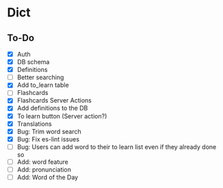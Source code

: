 # Dict

## To-Do
- [x] Auth
- [x] DB schema
- [x] Definitions
- [ ] Better searching
- [x] Add to_learn table
- [ ] Flashcards
- [x] Flashcards Server Actions
- [x] Add definitions to the DB
- [x] To learn button (Server action?)
- [x] Translations
- [x] Bug: Trim word search
- [X] Bug: Fix es-lint issues
- [ ] Bug: Users can add word to their to learn list even if they already done so
- [ ] Add: word feature
- [ ] Add: pronunciation
- [ ] Add: Word of the Day
